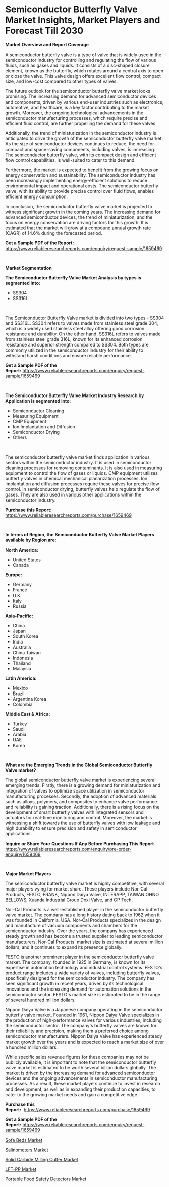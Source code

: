<p><h1>Semiconductor Butterfly Valve Market Insights, Market Players and Forecast Till 2030</h1></p><p><strong>Market Overview and Report Coverage</strong></p>
<p><p>A semiconductor butterfly valve is a type of valve that is widely used in the semiconductor industry for controlling and regulating the flow of various fluids, such as gases and liquids. It consists of a disc-shaped closure element, known as the butterfly, which rotates around a central axis to open or close the valve. This valve design offers excellent flow control, compact size, and low-cost compared to other types of valves.</p><p>The future outlook for the semiconductor butterfly valve market looks promising. The increasing demand for advanced semiconductor devices and components, driven by various end-user industries such as electronics, automotive, and healthcare, is a key factor contributing to the market growth. Moreover, the ongoing technological advancements in the semiconductor manufacturing processes, which require precise and efficient fluid control, are further propelling the demand for these valves.</p><p>Additionally, the trend of miniaturization in the semiconductor industry is anticipated to drive the growth of the semiconductor butterfly valve market. As the size of semiconductor devices continues to reduce, the need for compact and space-saving components, including valves, is increasing. The semiconductor butterfly valve, with its compact design and efficient flow control capabilities, is well-suited to cater to this demand.</p><p>Furthermore, the market is expected to benefit from the growing focus on energy conservation and sustainability. The semiconductor industry has been increasingly implementing energy-efficient solutions to reduce environmental impact and operational costs. The semiconductor butterfly valve, with its ability to provide precise control over fluid flows, enables efficient energy consumption.</p><p>In conclusion, the semiconductor butterfly valve market is projected to witness significant growth in the coming years. The increasing demand for advanced semiconductor devices, the trend of miniaturization, and the focus on energy conservation are driving factors for this growth. It is estimated that the market will grow at a compound annual growth rate (CAGR) of 14.6% during the forecasted period.</p></p>
<p><strong>Get a Sample PDF of the Report:</strong> <a href="https://www.reliableresearchreports.com/enquiry/request-sample/1659469">https://www.reliableresearchreports.com/enquiry/request-sample/1659469</a></p>
<p>&nbsp;</p>
<p><strong>Market Segmentation</strong></p>
<p><strong>The Semiconductor Butterfly Valve Market Analysis by types is segmented into:</strong></p>
<p><ul><li>SS304</li><li>SS316L</li></ul></p>
<p>&nbsp;</p>
<p><p>The Semiconductor Butterfly Valve market is divided into two types - SS304 and SS316L. SS304 refers to valves made from stainless steel grade 304, which is a widely used stainless steel alloy offering good corrosion resistance and durability. On the other hand, SS316L refers to valves made from stainless steel grade 316L, known for its enhanced corrosion resistance and superior strength compared to SS304. Both types are commonly utilized in the semiconductor industry for their ability to withstand harsh conditions and ensure reliable performance.</p></p>
<p><strong>Get a Sample PDF of the Report:</strong>&nbsp;<a href="https://www.reliableresearchreports.com/enquiry/request-sample/1659469">https://www.reliableresearchreports.com/enquiry/request-sample/1659469</a></p>
<p>&nbsp;</p>
<p><strong>The Semiconductor Butterfly Valve Market Industry Research by Application is segmented into:</strong></p>
<p><ul><li>Semiconductor Cleaning</li><li>Measuring Equipment</li><li>CMP Equipment</li><li>Ion Implantation and Diffusion</li><li>Semiconductor Drying</li><li>Others</li></ul></p>
<p>&nbsp;</p>
<p><p>The semiconductor butterfly valve market finds application in various sectors within the semiconductor industry. It is used in semiconductor cleaning processes for removing contaminants. It is also used in measuring equipment to control the flow of gases or liquids. CMP equipment utilizes butterfly valves in chemical mechanical planarization processes. Ion implantation and diffusion processes require these valves for precise flow control. In semiconductor drying, butterfly valves help regulate the flow of gases. They are also used in various other applications within the semiconductor industry.</p></p>
<p><strong>Purchase this Report:</strong>&nbsp; <a href="https://www.reliableresearchreports.com/purchase/1659469">https://www.reliableresearchreports.com/purchase/1659469</a></p>
<p>&nbsp;</p>
<p><strong>In terms of Region, the Semiconductor Butterfly Valve Market Players available by Region are:</strong></p>
<p>
    <p> <strong> North America: </strong>
        <ul>
            <li>United States</li>
            <li>Canada</li>
        </ul>
        </p> 
    <p> <strong> Europe: </strong>
        <ul>
            <li>Germany</li>
            <li>France</li>
            <li>U.K.</li>
            <li>Italy</li>
            <li>Russia</li>
        </ul>
        </p> 
    <p> <strong> Asia-Pacific: </strong>
        <ul>
            <li>China</li>
            <li>Japan</li>
            <li>South Korea</li>
            <li>India</li>
            <li>Australia</li>
            <li>China Taiwan</li>
            <li>Indonesia</li>
            <li>Thailand</li>
            <li>Malaysia</li>
        </ul>
        </p> 
    <p> <strong> Latin America: </strong>
        <ul>
            <li>Mexico</li>
            <li>Brazil</li>
            <li>Argentina Korea</li>
            <li>Colombia</li>
        </ul>
        </p> 
    <p> <strong> Middle East & Africa: </strong>
        <ul>
            <li>Turkey</li>
            <li>Saudi</li>
            <li>Arabia</li>
            <li>UAE</li>
            <li>Korea</li>
        </ul>
    </p>
    </p>
<p>&nbsp;</p>
<p><strong>What are the Emerging Trends in the Global Semiconductor Butterfly Valve market?</strong></p>
<p><p>The global semiconductor butterfly valve market is experiencing several emerging trends. Firstly, there is a growing demand for miniaturization and integration of valves to optimize space utilization in semiconductor manufacturing processes. Secondly, the adoption of advanced materials such as alloys, polymers, and composites to enhance valve performance and reliability is gaining traction. Additionally, there is a rising focus on the development of smart butterfly valves with integrated sensors and actuators for real-time monitoring and control. Moreover, the market is witnessing a shift towards the use of butterfly valves with low leakage and high durability to ensure precision and safety in semiconductor applications.</p></p>
<p><strong>Inquire or Share Your Questions If Any Before Purchasing This Report</strong>- <a href="https://www.reliableresearchreports.com/enquiry/pre-order-enquiry/1659469">https://www.reliableresearchreports.com/enquiry/pre-order-enquiry/1659469</a></p>
<p>&nbsp;</p>
<p><strong>Major Market Players</strong></p>
<p><p>The semiconductor butterfly valve market is highly competitive, with several major players vying for market share. These players include Nor-Cal Products, FESTO, FRANK, Nippon Daiya Valve, INTERAPP, TAIWAN OHNO BELLOWS, Xuanda Industrial Group Doxi Valve, and GP Tech.</p><p>Nor-Cal Products is a well-established player in the semiconductor butterfly valve market. The company has a long history dating back to 1962 when it was founded in California, USA. Nor-Cal Products specializes in the design and manufacture of vacuum components and chambers for the semiconductor industry. Over the years, the company has experienced steady growth and has become a trusted supplier to leading semiconductor manufacturers. Nor-Cal Products' market size is estimated at several million dollars, and it continues to expand its presence globally.</p><p>FESTO is another prominent player in the semiconductor butterfly valve market. The company, founded in 1925 in Germany, is known for its expertise in automation technology and industrial control systems. FESTO's product range includes a wide variety of valves, including butterfly valves, specifically designed for the semiconductor industry. The company has seen significant growth in recent years, driven by its technological innovations and the increasing demand for automation solutions in the semiconductor sector. FESTO's market size is estimated to be in the range of several hundred million dollars.</p><p>Nippon Daiya Valve is a Japanese company operating in the semiconductor butterfly valve market. Founded in 1961, Nippon Daiya Valve specializes in the production of high-performance valves for various industries, including the semiconductor sector. The company's butterfly valves are known for their reliability and precision, making them a preferred choice among semiconductor manufacturers. Nippon Daiya Valve has experienced steady market growth over the years and is expected to reach a market size of over a hundred million dollars.</p><p>While specific sales revenue figures for these companies may not be publicly available, it is important to note that the semiconductor butterfly valve market is estimated to be worth several billion dollars globally. The market is driven by the increasing demand for advanced semiconductor devices and the ongoing advancements in semiconductor manufacturing processes. As a result, these market players continue to invest in research and development, as well as in expanding their production capacities, to cater to the growing market needs and gain a competitive edge.</p></p>
<p><strong>Purchase this Report:</strong>&nbsp;&nbsp;<a href="https://www.reliableresearchreports.com/purchase/1659469">https://www.reliableresearchreports.com/purchase/1659469</a></p>
<p></p>
<p><strong>Get a Sample PDF of the Report:</strong>&nbsp;<a href="https://www.reliableresearchreports.com/enquiry/request-sample/1659469">https://www.reliableresearchreports.com/enquiry/request-sample/1659469</a></p>
<p><p><a href="https://medium.com/@v8581137/sofa-beds-market-size-growth-forecast-2023-2030-6e29502e7c7c">Sofa Beds Market</a></p><p><a href="https://medium.com/@dorinaprifti56/salinometers-market-size-growth-forecast-2023-2030-73cc953ce482">Salinometers Market</a></p><p><a href="https://www.linkedin.com/pulse/solid-carbide-milling-cutter-market-insights-players/">Solid Carbide Milling Cutter Market</a></p><p><a href="https://www.linkedin.com/pulse/lft-pp-market-research-report-provides-thorough-industry/">LFT-PP Market</a></p><p><a href="https://github.com/provorikovar/Market-Research-Report-List-1/blob/main/portable-food-safety-detectors-market.md">Portable Food Safety Detectors Market</a></p></p>